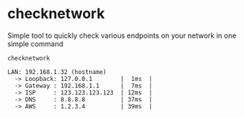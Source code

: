 # checknetwork

Simple tool to quickly check various endpoints on your network in one simple command

`checknetwork`
```
LAN: 192.168.1.32 (hostname)
  -> Loopback: 127.0.0.1        |  1ms  |
  -> Gateway : 192.168.1.1      |  7ms  | 
  -> ISP     : 123.123.123.123  | 12ms  | 
  -> DNS     : 8.8.8.8          | 37ms  |
  -> AWS     : 1.2.3.4          | 39ms  |
```
